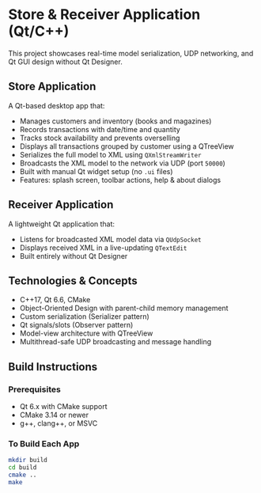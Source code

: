 # Store & Receiver Application (Qt/C++)

This project showcases real-time model serialization, UDP networking, and Qt GUI design without Qt Designer.

## Store Application

A Qt-based desktop app that:

- Manages customers and inventory (books and magazines)
- Records transactions with date/time and quantity
- Tracks stock availability and prevents overselling
- Displays all transactions grouped by customer using a QTreeView
- Serializes the full model to XML using `QXmlStreamWriter`
- Broadcasts the XML model to the network via UDP (port `50000`)
- Built with manual Qt widget setup (no `.ui` files)
- Features: splash screen, toolbar actions, help & about dialogs

##  Receiver Application

A lightweight Qt application that:

- Listens for broadcasted XML model data via `QUdpSocket`
- Displays received XML in a live-updating `QTextEdit`
- Built entirely without Qt Designer

##  Technologies & Concepts

- C++17, Qt 6.6, CMake
- Object-Oriented Design with parent-child memory management
- Custom serialization (Serializer pattern)
- Qt signals/slots (Observer pattern)
- Model-view architecture with QTreeView
- Multithread-safe UDP broadcasting and message handling

## Build Instructions

### Prerequisites
- Qt 6.x with CMake support
- CMake 3.14 or newer
- g++, clang++, or MSVC

### To Build Each App

```bash
mkdir build
cd build
cmake ..
make
